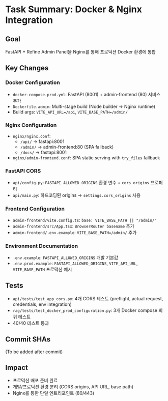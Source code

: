 # Task Summary: Docker & Nginx Integration

## Goal
FastAPI + Refine Admin Panel을 Nginx를 통해 프로덕션 Docker 환경에 통합

## Key Changes

### Docker Configuration
- `docker-compose.prod.yml`: FastAPI (8001) + admin-frontend (80) 서비스 추가
- `Dockerfile.admin`: Multi-stage build (Node builder → Nginx runtime)
- Build args: `VITE_API_URL=/api`, `VITE_BASE_PATH=/admin/`

### Nginx Configuration
- `nginx/nginx.conf`:
  - `/api/` → fastapi:8001
  - `/admin/` → admin-frontend:80 (SPA fallback)
  - `/docs/` → fastapi:8001
- `nginx/admin-frontend.conf`: SPA static serving with `try_files` fallback

### FastAPI CORS
- `api/config.py`: `FASTAPI_ALLOWED_ORIGINS` 환경 변수 + `cors_origins` 프로퍼티
- `api/main.py`: 하드코딩된 origins → `settings.cors_origins` 사용

### Frontend Configuration
- `admin-frontend/vite.config.ts`: `base: VITE_BASE_PATH || "/admin/"`
- `admin-frontend/src/App.tsx`: `BrowserRouter basename` 추가
- `admin-frontend/.env.example`: `VITE_BASE_PATH=/admin/` 추가

### Environment Documentation
- `.env.example`: `FASTAPI_ALLOWED_ORIGINS` 개발 기본값
- `.env.prod.example`: `FASTAPI_ALLOWED_ORIGINS`, `VITE_API_URL`, `VITE_BASE_PATH` 프로덕션 예시

## Tests
- `api/tests/test_app_cors.py`: 4개 CORS 테스트 (preflight, actual request, credentials, env integration)
- `rag/tests/test_docker_prod_configuration.py`: 3개 Docker compose 회귀 테스트
- 40/40 테스트 통과

## Commit SHAs
(To be added after commit)

## Impact
- 프로덕션 배포 준비 완료
- 개발/프로덕션 환경 분리 (CORS origins, API URL, base path)
- Nginx를 통한 단일 엔트리포인트 (80/443)
